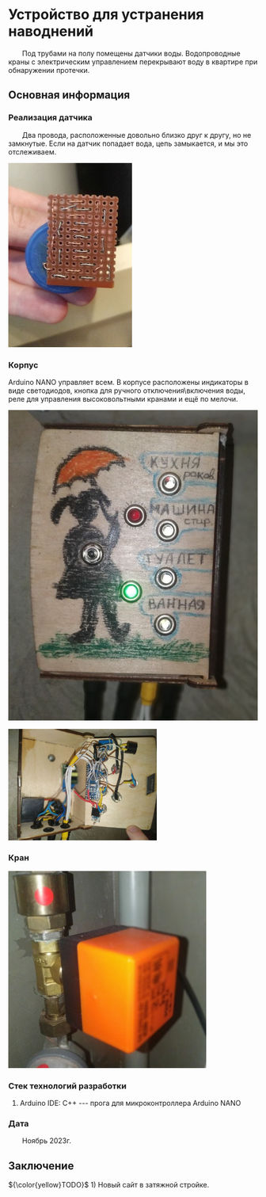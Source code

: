 # Устройство для устранения наводнений 

&emsp;&emsp;Под трубами на полу помещены датчики воды. Водопроводные краны с электрическим управлением перекрывают воду в квартире при обнаружении протечки.

## Основная информация

### Реализация датчика

&emsp;&emsp;Два провода, расположенные довольно близко друг к другу, но не замкнутые. Если на датчик попадает вода, цепь замыкается, и мы это отслеживаем.

[<img src="Info/sensor.jpg" width="250"/>](Info/sensor.jpg)

### Корпус

Arduino NANO управляет всем. В корпусе расположены индикаторы в виде светодиодов, кнопка для ручного отключения\\включения воды, реле для управления высоковольтными кранами и ещё по мелочи.

[<img src="Info/case_is_outside.jpg" width="600"/>](Info/case_is_outside.jpg)

[<img src="Info/case_is_from_the_inside.jpg" width="300"/>](Info/case_is_from_the_inside.jpg)

### Кран

[<img src="Info/valve.jpg" width="400"/>](Info/valve.jpg)

### Стек технологий разработки

1. Arduino IDE: C++ --- прога для микроконтроллера Arduino NANO

### Дата 

&emsp;&emsp;Ноябрь 2023г.

## Заключение

 ${\color{yellow}TODO}$ 1) Новый сайт в затяжной стройке.
 